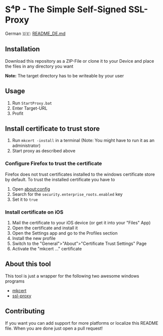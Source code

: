 # S⁴P - The Simple Self-Signed SSL-Proxy

German 🇩🇪: [README_DE.md](README_DE.md)

## Installation

Download this repository as a ZIP-File or clone it to your Device and place the files in any directory you want

**Note:** The target directory has to be writeable by your user

## Usage

1. Run `StartProxy.bat`
2. Enter Target-URL
3. Profit

## Install certificate to trust store

1. Run `mkcert -install` in a terminal (Note: You might have to run it as an administrator)
2. Start proxy as described above

### Configure Firefox to trust the certificate

Firefox does not trust certificates installed to the windows certificate store by default. To trust the installed certificate you have to

1. Open [about:config](about:config)
2. Search for the `security.enterprise_roots.enabled` key
3. Set it to `true`

### Install certificate on iOS

1. Mail the certificate to your iOS device (or get it into your "Files" App)
2. Open the certificate and install it
3. Open the Settings app and go to the Profiles section
4. Install the new profile
5. Switch to the "General">"About">"Certificate Trust Settings" Page
6. Activate the "mkcert ..." certificate

## About this tool

This tool is just a wrapper for the following two awesome windows programs

- [mkcert](https://mkcert.dev)
- [ssl-proxy](https://github.com/suyashkumar/ssl-proxy)

## Contributing

If you want you can add support for more platforms or localize this README file. When you are done just open a pull request!